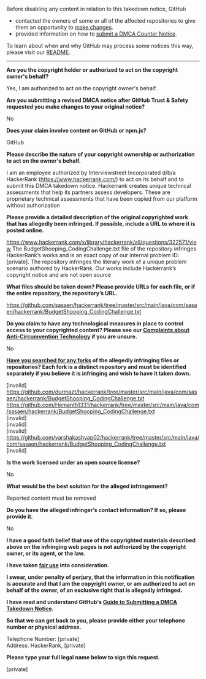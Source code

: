 Before disabling any content in relation to this takedown notice, GitHub
- contacted the owners of some or all of the affected repositories to give them an opportunity to [make changes](https://docs.github.com/en/github/site-policy/dmca-takedown-policy#a-how-does-this-actually-work).
- provided information on how to [submit a DMCA Counter Notice](https://docs.github.com/en/articles/guide-to-submitting-a-dmca-counter-notice).

To learn about when and why GitHub may process some notices this way, please visit our [README](https://github.com/github/dmca/blob/master/README.md#anatomy-of-a-takedown-notice).

---

**Are you the copyright holder or authorized to act on the copyright owner's behalf?**

Yes, I am authorized to act on the copyright owner's behalf.

**Are you submitting a revised DMCA notice after GitHub Trust & Safety requested you make changes to your original notice?**

No

**Does your claim involve content on GitHub or npm.js?**

GitHub

**Please describe the nature of your copyright ownership or authorization to act on the owner's behalf.**

I am an employee authorized by Interviewstreet Incorporated d/b/a HackerRank (https://www.hackerrank.com/) to act on its behalf and to submit this DMCA takedown notice. Hackerrank creates unique technical assessments that help its partners assess developers. These are proprietary technical assessments that have been copied from our platform without authorization

**Please provide a detailed description of the original copyrighted work that has allegedly been infringed. If possible, include a URL to where it is posted online.**

https://www.hackerrank.com/x/library/hackerrank/all/questions/322571/view The BudgetShooping_CodingChallenge.txt file of the repository infringes HackerRankʼs works and is an exact copy of our internal problem ID: [private]. The repository infringes the literary work of a unique problem scenario authored by HackerRank. Our works include Hackerrankʼs copyright notice and are not open source

**What files should be taken down? Please provide URLs for each file, or if the entire repository, the repository’s URL.**

https://github.com/sasaen/hackerrank/tree/master/src/main/java/com/sasaen/hackerrank/BudgetShooping_CodingChallenge.txt

**Do you claim to have any technological measures in place to control access to your copyrighted content? Please see our <a href="https://docs.github.com/articles/guide-to-submitting-a-dmca-takedown-notice#complaints-about-anti-circumvention-technology">Complaints about Anti-Circumvention Technology</a> if you are unsure.**

No

**<a href="https://docs.github.com/articles/dmca-takedown-policy#b-what-about-forks-or-whats-a-fork">Have you searched for any forks</a> of the allegedly infringing files or repositories? Each fork is a distinct repository and must be identified separately if you believe it is infringing and wish to have it taken down.**

[invalid]  
https://github.com/durmazt/hackerrank/tree/master/src/main/java/com/sasaen/hackerrank/BudgetShooping_CodingChallenge.txt  
https://github.com/Hemanth1331/hackerrank/tree/master/src/main/java/com/sasaen/hackerrank/BudgetShooping_CodingChallenge.txt  
[invalid]  
[invalid]  
[invalid]  
https://github.com/varshakashyap02/hackerrank/tree/master/src/main/java/com/sasaen/hackerrank/BudgetShooping_CodingChallenge.txt  
[invalid]

**Is the work licensed under an open source license?**

No

**What would be the best solution for the alleged infringement?**

Reported content must be removed

**Do you have the alleged infringer’s contact information? If so, please provide it.**

No

**I have a good faith belief that use of the copyrighted materials described above on the infringing web pages is not authorized by the copyright owner, or its agent, or the law.**

**I have taken <a href="https://www.lumendatabase.org/topics/22">fair use</a> into consideration.**

**I swear, under penalty of perjury, that the information in this notification is accurate and that I am the copyright owner, or am authorized to act on behalf of the owner, of an exclusive right that is allegedly infringed.**

**I have read and understand GitHub's <a href="https://docs.github.com/articles/guide-to-submitting-a-dmca-takedown-notice/">Guide to Submitting a DMCA Takedown Notice</a>.**

**So that we can get back to you, please provide either your telephone number or physical address.**

Telephone Number: [private]  
Address: HackerRank, [private]  

**Please type your full legal name below to sign this request.**

[private]  
